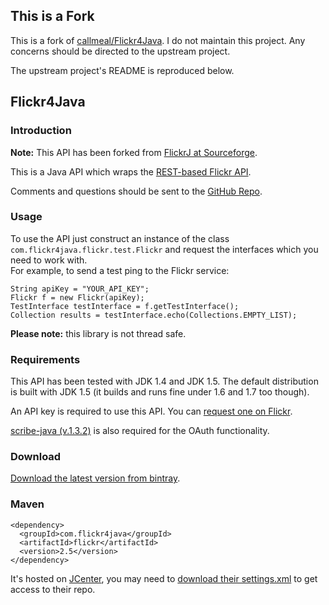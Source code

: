 ## This is a Fork

This is a fork of [callmeal/Flickr4Java](https://github.com/callmeal/Flickr4Java).
I do not maintain this project. Any concerns should be directed to the upstream
project.

The upstream project's README is reproduced below.

## Flickr4Java

### Introduction

__Note:__ This API has been forked from [FlickrJ at Sourceforge](http://flickrj.sourceforge.net/).

This is a Java API which wraps the [REST-based Flickr API](http://www.flickr.com/services/api/).

Comments and questions should be sent to the [GitHub Repo](https://github.com/callmeal/Flickr4Java).

### Usage

To use the API just construct an instance of the class `com.flickr4java.flickr.test.Flickr` and request the interfaces which you need to work with.  
For example, to send a test ping to the Flickr service:

    String apiKey = "YOUR_API_KEY";
    Flickr f = new Flickr(apiKey);
    TestInterface testInterface = f.getTestInterface();
    Collection results = testInterface.echo(Collections.EMPTY_LIST);

__Please note:__ this library is not thread safe.


### Requirements

This API has been tested with JDK 1.4 and JDK 1.5. The default distribution is built with JDK 1.5 (it builds and runs fine under 1.6 and 1.7 too though).

An API key is required to use this API.  You can [request one on Flickr](http://www.flickr.com/services/api/).

[scribe-java (v.1.3.2)](https://github.com/fernandezpablo85/scribe-java/wiki/Getting-Started) is also required for the OAuth functionality.

### Download

[Download the latest version from bintray](https://bintray.com/boncey/Flickr4Java/Flickr4Java).


### Maven

    <dependency>
      <groupId>com.flickr4java</groupId>
      <artifactId>flickr</artifactId>
      <version>2.5</version>
    </dependency>

It's hosted on [JCenter](https://bintray.com/bintray/jcenter), you may need to [download their settings.xml](https://bintray.com/repo/downloadMavenRepoSettingsFile/downloadSettings?repoPath=%2Fbintray%2Fjcenter) to get access to their repo.
